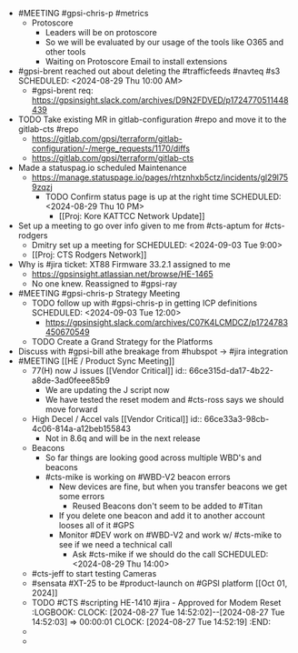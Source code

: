 - #MEETING #gpsi-chris-p #metrics
	- Protoscore
		- Leaders will be on protoscore
		- So we will be evaluated by our usage of the tools like O365 and other tools
		- Waiting on  Protoscore Email to install extensions
- #gpsi-brent reached out about deleting the #trafficfeeds #navteq #s3
  SCHEDULED: <2024-08-29 Thu 10:00 AM>
	- #gpsi-brent req: https://gpsinsight.slack.com/archives/D9N2FDVED/p1724770511448439
- TODO Take existing MR in gitlab-configuration #repo and move it to the gitlab-cts #repo
	- https://gitlab.com/gpsi/terraform/gitlab-configuration/-/merge_requests/1170/diffs
	- https://gitlab.com/gpsi/terraform/gitlab-cts
- Made a statuspag.io scheduled Maintenance
	- https://manage.statuspage.io/pages/rhtznhxb5ctz/incidents/gl29l759zqzj
		- TODO Confirm status page is up at the right time 
		  SCHEDULED: <2024-08-29 Thu 10 PM>
			- [[Proj: Kore KATTCC Network Update]]
- Set up a meeting to go over info given to me from #cts-aptum for #cts-rodgers
	- Dmitry set up a meeting for
	  SCHEDULED: <2024-09-03 Tue 9:00>
	- [[Proj: CTS Rodgers Network]]
- Why is #jira ticket: XT88 Firmware 33.2.1 assigned to me
	- https://gpsinsight.atlassian.net/browse/HE-1465
	- No one knew. Reassigned to #gpsi-ray
- #MEETING #gpsi-chris-p Strategy Meeting
	- TODO follow up with #gpsi-chris-p in getting ICP definitions
	  SCHEDULED: <2024-09-03 Tue 12:00>
		- https://gpsinsight.slack.com/archives/C07K4LCMDCZ/p1724783450670549
	- TODO  Create a Grand Strategy for the Platforms
- Discuss with #gpsi-bill athe breakage from #hubspot -> #jira integration
- #MEETING [[HE / Product Sync Meeting]]
	- 77(H) now J issues [[Vendor Critical]]
	  id:: 66ce315d-da17-4b22-a8de-3ad0feee85b9
		- We are updating the J script now
		- We have tested the reset modem and #cts-ross says we should move forward
	- High Decel / Accel vals [[Vendor Critical]]
	  id:: 66ce33a3-98cb-4c06-814a-a12beb155843
		- Not in 8.6q and will be in the next release
	- Beacons
		- So far things are looking good across multiple WBD's and beacons
		- #cts-mike is working on #WBD-V2 beacon errors
			- New devices are fine, but when you transfer beacons we get some errors
				- Reused Beacons don't seem to be added to #Titan
			- If you delete one beacon and add it to another account looses all of it #GPS
			- Monitor #DEV work on #WBD-V2 and work w/ #cts-mike to see if we need a technical call
				- Ask #cts-mike if we should do the call
				  SCHEDULED: <2024-08-29 Thu 14:00>
	- #cts-jeff to start testing Cameras
	- #sensata #XT-25 to be #product-launch on #GPSI platform [[Oct 01, 2024]]
	- TODO #CTS #scripting HE-1410 #jira - Approved for Modem Reset
	  :LOGBOOK:
	  CLOCK: [2024-08-27 Tue 14:52:02]--[2024-08-27 Tue 14:52:03] =>  00:00:01
	  CLOCK: [2024-08-27 Tue 14:52:19]
	  :END:
	-
	-
